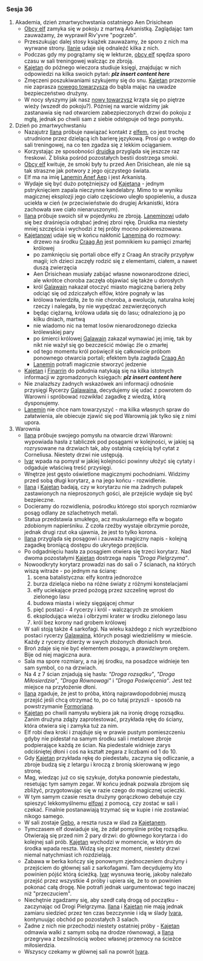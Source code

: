 ### Sesja 36
1. Akademia, dzień zmartwychwstania ostatniego Aen Drisichean
    - [Obcy elf](#p_lanemin) zamyka się w pokoju z martwą Arkanistką. Zaglądając tam zauważamy, że wyprawił Riv'yvre "pogrzeb".
    - Przeszukując dalej stosy książek zauważamy, że sporo z nich ma wyrwane strony. [Ilanie](#g_ilana) udaje się odnaleźć kilka z nich.
    - Podczas gdy my pogrążamy się w lekturze, [obcy elf](#p_lanemin) spędza sporo czasu w sali treningowej walcząc ze zbroją.
    - [Kajetan](#g_kajetan) do późnego wieczora studiuje księgi, znajdując w nich odpowiedzi na kilka swoich pytań: __*plz insert content here*__
    - Zmęczeni poszukiwaniami szykujemy się do snu. [Kajetan](#g_kajetan) przezornie nie zaprasza [nowego towarzysza](#p_lanemin) do bąbla mając na uwadze bezpieczeństwo drużyny.
    - W nocy słyszymy jak nasz [nowy towarzysz](#p_lanemin) krząta się po piętrze wieży (wszedł do pokoju?). Później na warcie widzimy jak zastanawia się nad otwarciem zabezpieczonych drzwi do pokoju z mgłą, jednak po chwili sam z siebie odstępuje od tego pomysłu.
2. Dzień po zmartwychwstaniu
    - Nazajutrz [Ilana](#g_ilana) próbuje nawiązać kontakt z [elfem](#p_lanemin), co jest trochę utrudnione przez dzielącą ich barierę językową. Prosi go o wstęp do sali treningowej, na co ten zgadza się z lekkim ociąganiem.
    - Korzystając ze sposobności [druidka](#g_ilana) przygląda się jeszcze raz freskowi. Z bliska pośród pozostałych bestii dostrzega smoki.
    - [Obcy elf](#p_lanemin) kwituje, że smoki były tu przed Aen Drisichean, ale nie są tak straszne jak potwory z jego ojczystego świata.
    - Elf ma na imię [Lanemin Anef Aep](#p_lanemin) i jest Arkanistą. 
    - Wydaje się być dużo potężniejszy od [Kajetana](#g_kajetan) - jednym pstryknięciem zapala nieczynne kandelabry. Mimo to w wyniku magicznej eksplozji jego ciało częściowo uległo spopieleniu, a dusza uciekła w cień (w przeciwieństwie do drugiej Arkanistki, która zachowała swe ciało nienaruszonym).
    - [Ilana](#g_ilana) próbuje swoich sił w pojedynku ze zbroją. [Laneminowi](#p_lanemin) udało się bez draśnięcia odrąbać jednej zbroi rękę. Druidka ma niestety mniej szczęścia i wychodzi z tej próby mocno pokiereszowana.
    - [Kajetanowi](#g_kajetan) udaje się w końcu nakłonić [Lanemina](#p_lanemin) do rozmowy:
        - drzewo na środku [Craag An](#l_craag_an) jest pomnikiem ku pamięci zmarłej królowej
        - po zamknięciu się portali obce elfy z Craag An straciły przypływ magii; ich dzieci zaczęły rodzić się z elementami, ciałem, a nawet duszą zwierzęcia
        - Aen Drisichean musiały zabijać własne nowonarodzone dzieci, ale wkrótce choroba zaczęła objawiać się także u dorosłych
        - król [Galawain](#p_galawain) nakazał otoczyć miasto magiczną barierą żeby odciąć się od zdziczałych elfów, które pognały w las
        - królowa twierdziła, że to nie choroba, a ewolucja, naturalna kolej rzeczy i nalegała, by nie wypędzać zezwierzęconych
        - będąc ciężarną, królowa udała się do lasu; odnaleziono ją po kilku dniach, martwą
        - nie wiadomo nic na temat losów nienarodzonego dziecka królewskiej pary
        - po śmierci królowej [Galawain](#p_galawain) zakazał wymawiać jej imię, tak by nikt nie ważył się go bezcześcić mówiąc źle o zmarłej
        - od tego momentu król poświęcił się całkowicie próbom ponownego otwarcia portali; efektem była zagłada [Craag An](#l_craag_an)
        - [Lanemin](#p_lanemin) potrafi magicznie stworzyć jedzenie
    - [Kajetan](#g_kajetan) i [Finarrin](#p_druid_finarrin) do południa natykają się na kilka istotnych informacji w zgromadzonych księgach: __*plz insert content here*__
    - Nie znalazłszy żadnych wskazówek ani informacji odnośnie przysięgi Rycerzy [Galawaina](#p_galawain), decydujemy się udać z powrotem do Warowni i spróbować rozwikłać zagadkę z wiedzą, którą dysponujemy.
    - [Lanemin](#p_lanemin) nie chce nam towarzyszyć - ma kilka własnych spraw do załatwienia, ale obiecuje zjawić się pod Warownią jak tylko się z nimi upora.
3. Warownia
    - [Ilana](#g_ilana) próbuje swojego pomysłu na otwarcie drzwi Warowni: wypowiada hasła z tabliczek pod posągami w kolejności, w jakiej są rozrysowane na drzwiach tak, aby ostatnią częścią był cytat z Corneliusa. Niestety drzwi nie ustępują. 
    - [Ivar](#p_ivar) wpada na pomysł w jakiej kolejności powinny ułożyć się cytaty i odgaduje właściwą treść przysięgi. 
    - Wnętrze jest gęsto oświetlone magicznymi pochodniami. Widzimy przed sobą długi korytarz, a na jego końcu - rozwidlenie.
    - [Ilana](#g_ilana) i [Kajetan](#g_kajetan) badają, czy w korytarzu nie ma żadnych pułapek zastawionych na nieproszonych gości, ale przejście wydaje się być bezpieczne.
    - Docieramy do rozwidlenia, pośrodku którego stoi sporych rozmiarów posąg odlany ze szlachetnych metali. 
    - Statua przedstawia smukłego, acz muskularnego elfa w bogato zdobionym napierśniku. Z czoła rzeźby wystaje olbrzymie poroże, jednak drugi rzut oka ujawnia, że jest to tylko korona.
    - [Ilana](#g_ilana) przygląda się posągowi i zauważa magiczny napis - kolejną zagadkę broniącą dostępu do ukrytego przejścia.
    - Po odgadnięciu hasła za posągiem otwiera się trzeci korytarz. Nad dwoma pozostałymi [Kajetan](#g_kajetan) dostrzega napis _"Droga Pielgrzyma"_.
    - Nowoodkryty korytarz prowadzi nas do sali o 7 ścianach, na których wiszą witraże - po jednym na ścianę:
        1. scena batalistyczna: elfy kontra jednorożce
        2. burza dzieląca niebo na różne światy z różnymi konstelacjami
        3. elfy uciekające przed pożogą przez szczelinę wprost do zielonego lasu
        4. budowa miasta i wieży sięgającej chmur
        5. pięć postaci - 4 rycerzy i król - walczących ze smokiem
        6. eksplodująca wieża i olbrzymi krater w środku zielonego lasu
        7. król bez korony nad grobem królowej
    - W sali stoją także 4 sarkofagi. Na wieku każdego z nich wyrzeźbiono postaci rycerzy [Galawaina](#p_galawain), których posągi wiedzieliśmy w mieście. Każdy z rycerzy dzierży w swych złożonych dłoniach broń.
    - Broń zdaje się nie być elementem posągu, a prawdziwym orężem. Bije od niej magiczna aura.
    - Sala ma spore rozmiary, a na jej środku, na posadzce widnieje ten sam symbol, co na drzwiach.
    - Na 4 z 7 ścian znjadują się hasła: _"Droga rozsądku"_, _"Droga Miłosierdzia"_, _"Droga Równowagi"_ i _"Droga Poświęcenia"_. Jest też miejsce na przyłożenie dłoni.
    - [Ilana](#g_ilana) zgaduje, że jest to próba, którą najprawdopodobniej muszą przejść jeśli chcą otrzymać to, po co tutaj przyszli - sposób na powstrzymanie [Formoriana](#p_formorian).
    - [Kajetan](#g_kajetan) po chwili namysłu wybiera jak na ironię drogę rozsądku. Zanim drużyna zdąży zaprotestować, przykłada rękę do ściany, która otwiera się i zamyka tuż za nim.
    - Elf robi dwa kroki i znajduje się w prawie pustym pomieszczeniu gdyby nie pidestał na samym środku sali i metalowe zbroje podpierające każdą ze ścian. Na piedestale widnieje zarys odciśniętej dłoni i coś na kształt zegara z liczbami od 1 do 10.
    - Gdy [Kajetan](#g_kajetan) przykłada rękę do piedestału, zaczyna się odliczanie, a zbroje budzą się z letargu i kroczą z bronią skierowaną w jego stronę.
    - Mag, wiedząc już co się szykuje, dotyka ponownie piedestału, resetując tym samym zegar. W końcu jednak pozwala zbrojom się zbliżyć, przygotowując się w razie czego do magicznej ucieczki.
    - W tym samym czasie reszta drużyny gorączkowo debatuje czy spieszyć lekkomyślnemu [elfowi](#g_kajetan) z pomocą, czy zostać w sali i czekać. Finalnie postanawiają trzymać się w kupie i nie zostawiać nikogo samego.
    - W sali zostaje [Gebo](#p_gebo), a reszta rusza w ślad za [Kajetanem](#g_kajetan).
    - Tymczasem elf dowiaduje się, że zdał pomyślnie próbę rozsądku. Otwierają się przed nim 2 pary drzwi: do głównego korytarza i do kolejnej sali prób. [Kajetan](#g_kajetan) wychodzi w momencie, w którym do środka wpada reszta. Widzą się przez moment, niestety drzwi niemal natychmiast ich rozdzielają.
    - Zabawa w berka kończy się ponownym zjednoczeniem drużyny i przejściem do głównej sali z sarkofagami. Tam decydujemy kto powinien pójść którą ścieżką. [Ivar](#p_ivar) wysnuwa teorię, jakoby należało przejść przez wszystkie 4 próby i upiera się, że to on powinien pokonać całą drogę. Nie potrafi jednak uargumentować tego inaczej niż "przeczuciem".
    - Niechętnie zgadzamy się, aby szedł całą drogą od początku - zaczynając od Drogi Pielgrzyma. [Ilana](#g_ilana) i [Kajetan](#g_kajetan) nie mają jednak zamiaru siedzieć przez ten czas bezczynnie i idą w ślady [Ivara](#p_ivar), kontynuując obchód po pozostałych 3 salach.
    - Żadne z nich nie przechodzi niestety ostatniej próby - [Kajetan](#g_kajetan) odmawia walki z samym sobą na drodze równowagi, a [Ilana](#g_ilana) przegrywa z bezsilnością wobec własnej przemocy na ścieżce miłosierdzia.
    - Wszyscy czekamy w głównej sali na powrót [Ivara](#p_ivar).
